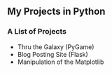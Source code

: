## My Projects in Python
<h3>A List of Projects</h3>
<ul>
  <li>Thru the Galaxy (PyGame)
  <li>Blog Posting Site (Flask)
  <li>Manipulation of the Matplotlib
<ul>

